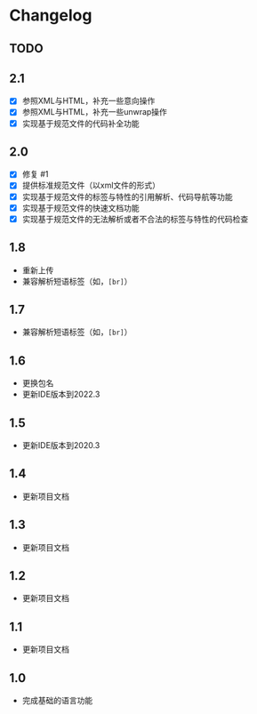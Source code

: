 # Changelog

## TODO

## 2.1

* [X] 参照XML与HTML，补充一些意向操作
* [X] 参照XML与HTML，补充一些unwrap操作
* [X] 实现基于规范文件的代码补全功能

## 2.0

* [X] 修复 #1
* [X] 提供标准规范文件（以xml文件的形式）
* [X] 实现基于规范文件的标签与特性的引用解析、代码导航等功能
* [X] 实现基于规范文件的快速文档功能
* [X] 实现基于规范文件的无法解析或者不合法的标签与特性的代码检查

## 1.8

* 重新上传
* 兼容解析短语标签（如，`[br]`）

## 1.7

* 兼容解析短语标签（如，`[br]`）

## 1.6

* 更换包名
* 更新IDE版本到2022.3

## 1.5

* 更新IDE版本到2020.3

## 1.4

* 更新项目文档

## 1.3

* 更新项目文档

## 1.2

* 更新项目文档

## 1.1

* 更新项目文档

## 1.0

* 完成基础的语言功能


